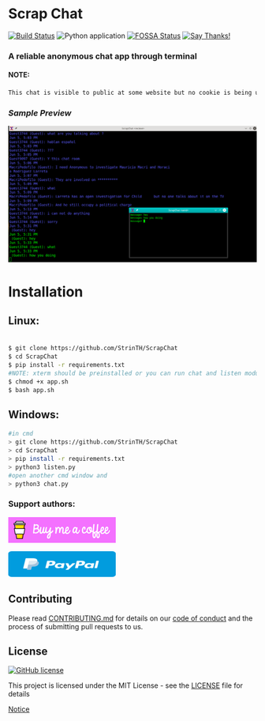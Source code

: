 # Scrap Chat

[![Build Status](https://travis-ci.com/StrinTH/ScrapChat.svg?branch=master)](https://travis-ci.com/StrinTH/ScrapChat) 
![Python application](https://github.com/StrinTH/ScrapChat/workflows/Python%20application/badge.svg)
[![FOSSA Status](https://app.fossa.com/api/projects/git%2Bgithub.com%2FStrinTH%2FScrapChat.svg?type=shield)](https://app.fossa.com/projects/git%2Bgithub.com%2FStrinTH%2FScrapChat?ref=badge_shield)
[![Say Thanks!](https://img.shields.io/badge/Say%20Thanks-!-1EAEDB.svg)](https://saythanks.io/to/0x0is1off@gmail.com)

### A reliable anonymous chat app through terminal

#### NOTE:

```sh
This chat is visible to public at some website but no cookie is being used so no one has any permission to do with the chat.
```

### ***Sample Preview***
[![Preview](./assets/preview.png)](./assets/preview.png)

# Installation
## Linux:

```sh

$ git clone https://github.com/StrinTH/ScrapChat
$ cd ScrapChat
$ pip install -r requirements.txt
#NOTE: xterm should be preinstalled or you can run chat and listen module separately in terminal
$ chmod +x app.sh
$ bash app.sh
```
## Windows:

```sh
#in cmd
> git clone https://github.com/StrinTH/ScrapChat
> cd ScrapChat
> pip install -r requirements.txt
> python3 listen.py
#open another cmd window and
> python3 chat.py

```


### **Support authors**:

[![Donate](./assets/default-pink.png)](https://www.buymeacoffee.com/6dciIwk)

[![Donate](./assets/-460.png)](https://paypal.me/0x0is1?locale.x=en_GB)


## Contributing

Please read [CONTRIBUTING.md](CONTRIBUTING.md) for details on our [code of conduct](CODE_OF_CONDUCT.md) and the process of submitting pull requests to us.

## License 
[![GitHub license](https://img.shields.io/github/license/StrinTH/ScrapChat)](https://github.com/StrinTH/ScrapChat/blob/master/LICENSE)

This project is licensed under the MIT License - see the [LICENSE](LICENSE) file for details

<a href="NOTICE.md">Notice</a>
